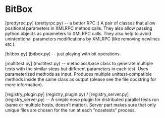 BitBox
======

[prettyrpc.py] (prettyrpc.py) -- a better RPC :) A pair of classes that allow positional parameters in XMLRPC method calls. They also allow passing python objects as parameters to XMLRPC calls. They also help to avoid unintentional parameters modifications by XMLRPC (like removing newlines etc.).

[bitbox.py] (bitbox.py) -- just playing with bit operations.

[multitest.py] (multitest.py)  -- metaclass/base class to generate multiple tests with the similar steps but different parameters in each test. Uses parameterized methods as input. Produces multiple unittest-compatible methods inside the same class as output (please see the file docstring for more information).

[registry_plugin.py] (registry_plugin.py) / [registry_server.py] (registry_server.py) -- A simple nose plugin for distributed parallel tests run (same or multiple hosts, doesn't matter). Server part makes sure that only unique files are chosen for the run at each "nosetests" process.
